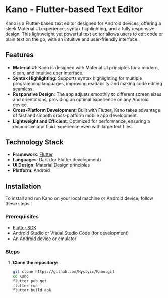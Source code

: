 # Kano - Flutter-based Text Editor

Kano is a Flutter-based text editor designed for Android devices, offering a sleek Material UI experience, syntax highlighting, and a fully responsive design. This lightweight yet powerful text editor allows users to edit code or plain text on the go, with an intuitive and user-friendly interface.

## Features

- **Material UI**: Kano is designed with Material UI principles for a modern, clean, and intuitive user interface.
- **Syntax Highlighting**: Supports syntax highlighting for multiple programming languages, improving readability and making code editing seamless.
- **Responsive Design**: The app adjusts smoothly to different screen sizes and orientations, providing an optimal experience on any Android device.
- **Cross-Platform Development**: Built with Flutter, Kano takes advantage of fast and smooth cross-platform mobile app development.
- **Lightweight and Efficient**: Optimized for performance, ensuring a responsive and fluid experience even with large text files.


## Technology Stack

- **Framework**: [Flutter](https://flutter.dev/)
- **Languages**: Dart (for Flutter development)
- **UI Design**: Material Design principles
- **Platform**: Android

## Installation

To install and run Kano on your local machine or Android device, follow these steps:

### Prerequisites

- [Flutter SDK](https://flutter.dev/docs/get-started/install)
- Android Studio or Visual Studio Code (for development)
- An Android device or emulator

### Steps

1. **Clone the repository:**

   ```bash
   git clone https://github.com/Hystyic/Kano.git
   cd Kano
   flutter pub get
   flutter run
   flutter build apk


